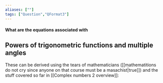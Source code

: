 ```yaml
---
aliases: [""]
tags: ["Question","QFormat3"]
---
```


#### What are the equations associated with
## Powers of trigonometric functions and multiple angles
These can be derived using the tears of mathematicians ([[mathematitions do not cry since anyone on that course must be a masachist|true]]) and the stuff covered so far in [[Complex numbers 2 overview]]:

